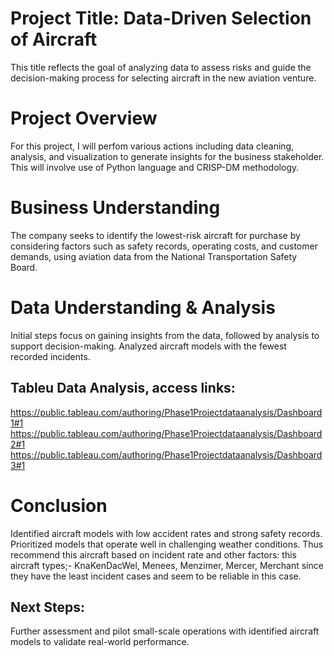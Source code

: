 # Project Title: Data-Driven Selection of Aircraft
This title reflects the goal of analyzing data to assess risks and guide the decision-making process for selecting aircraft in the new aviation venture.
# Project Overview
For this project, I will perfom various actions including data cleaning, analysis, and visualization to generate insights for the business stakeholder. This will involve use of Python language and CRISP-DM methodology.
# Business Understanding
The company seeks to identify the lowest-risk aircraft for purchase by considering factors such as safety records, operating costs, and customer demands, using aviation data from the National Transportation Safety Board.
# Data Understanding & Analysis
Initial steps focus on gaining insights from the data, followed by analysis to support decision-making.
Analyzed aircraft models with the fewest recorded incidents.

## Tableu Data Analysis, access links:
https://public.tableau.com/authoring/Phase1Projectdataanalysis/Dashboard1#1
https://public.tableau.com/authoring/Phase1Projectdataanalysis/Dashboard2#1
https://public.tableau.com/authoring/Phase1Projectdataanalysis/Dashboard3#1

# Conclusion
Identified aircraft models with low accident rates and strong safety records.
Prioritized models that operate well in challenging weather conditions.
Thus recommend this aircraft based on incident rate and other factors: this aircraft types;- KnaKenDacWel, Menees, Menzimer, Mercer, Merchant since they have the least incident cases and seem to be reliable in this case.
## Next Steps: 
Further assessment and pilot small-scale operations with identified aircraft models to validate real-world performance.
